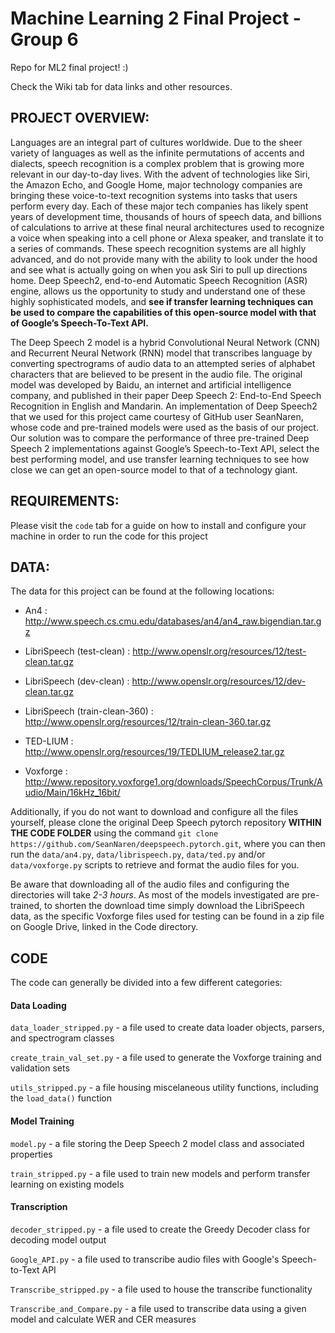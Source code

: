 # Machine Learning 2 Final Project - Group 6

Repo for ML2 final project! :) 

Check the Wiki tab for data links and other resources.

## PROJECT OVERVIEW:

Languages are an integral part of cultures worldwide. Due to the sheer variety of languages as well as the infinite permutations of accents and dialects, speech recognition is a complex problem that is growing more relevant in our day-to-day lives. With the advent of technologies like Siri, the Amazon Echo, and Google Home, major technology companies are bringing these voice-to-text recognition systems into tasks that users perform every day. Each of these major tech companies has likely spent years of development time, thousands of hours of speech data, and billions of calculations to arrive at these final neural architectures used to recognize a voice when speaking into a cell phone or Alexa speaker, and translate it to a series of commands. These speech recognition systems are all highly advanced, and do not provide many with the ability to look under the hood and see what is actually going on when you ask Siri to pull up directions home. Deep Speech2, end-to-end Automatic Speech Recognition (ASR) engine, allows us the opportunity to study and understand one of these highly sophisticated models, and **see if transfer learning techniques can be used to compare the capabilities of this open-source model with that of Google’s Speech-To-Text API.** 

The Deep Speech 2 model is a hybrid Convolutional Neural Network (CNN) and Recurrent Neural Network (RNN) model that transcribes language by converting spectrograms of audio data to an attempted series of alphabet characters that are believed to be present in the audio file. The original model was developed by Baidu, an internet and artificial intelligence company, and published in their paper Deep Speech 2: End-to-End Speech Recognition in English and Mandarin. An implementation of Deep Speech2 that we used for this project came courtesy of GitHub user SeanNaren, whose code and pre-trained models were used as the basis of our project. Our solution was to compare the performance of three pre-trained Deep Speech 2 implementations against Google’s Speech-to-Text API, select the best performing model, and use transfer learning techniques to see how close we can get an open-source model to that of a technology giant. 


## REQUIREMENTS:
Please visit the `code` tab for a guide on how to install and configure your machine in order to run the code for this project

## DATA: 
The data for this project can be found at the following locations:

- An4 : http://www.speech.cs.cmu.edu/databases/an4/an4_raw.bigendian.tar.gz

- LibriSpeech (test-clean) : http://www.openslr.org/resources/12/test-clean.tar.gz
- LibriSpeech (dev-clean) : http://www.openslr.org/resources/12/dev-clean.tar.gz
- LibriSpeech (train-clean-360) : http://www.openslr.org/resources/12/train-clean-360.tar.gz

- TED-LIUM : http://www.openslr.org/resources/19/TEDLIUM_release2.tar.gz

- Voxforge : http://www.repository.voxforge1.org/downloads/SpeechCorpus/Trunk/Audio/Main/16kHz_16bit/

Additionally, if you do not want to download and configure all the files yourself, please clone the original Deep Speech pytorch repository **WITHIN THE CODE FOLDER** using the command `git clone https://github.com/SeanNaren/deepspeech.pytorch.git`, where you can then run the `data/an4.py`, `data/librispeech.py`, `data/ted.py` and/or `data/voxforge.py` scripts to retrieve and format the audio files for you.

Be aware that downloading all of the audio files and configuring the directories will take _2-3 hours_. As most of the models investigated are pre-trained, to shorten the download time simply download the LibriSpeech data, as the specific Voxforge files used for testing can be found in a zip file on Google Drive, linked in the Code directory. 

## CODE

The code can generally be divided into a few different categories:

#### Data Loading

`data_loader_stripped.py` - a file used to create data loader objects, parsers, and spectrogram classes

`create_train_val_set.py` - a file used to generate the Voxforge training and validation sets

`utils_stripped.py` - a file housing miscelaneous utility functions, including the `load_data()` function

#### Model Training

`model.py` - a file storing the Deep Speech 2 model class and associated properties

`train_stripped.py` - a file used to train new models and perform transfer learning on existing models

#### Transcription

`decoder_stripped.py` - a file used to create the Greedy Decoder class for decoding model output

`Google_API.py` - a file used to transcribe audio files with Google's Speech-to-Text API

`Transcribe_stripped.py` - a file used to house the transcribe functionality

`Transcribe_and_Compare.py` - a file used to transcribe data using a given model and calculate WER and CER measures
